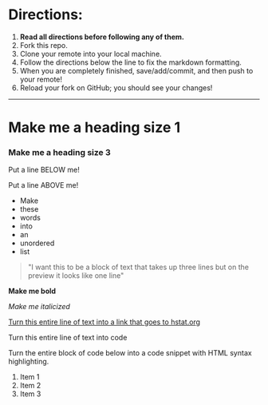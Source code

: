 # Directions:
1. **Read all directions before following any of them.**
2. Fork this repo.
2. Clone your remote into your local machine.
3. Follow the directions below the line to fix the markdown formatting.
4. When you are completely finished, save/add/commit, and then push to your remote!
5. Reload your fork on GitHub; you should see your changes!

---

# Make me a heading size 1
### Make me a heading size 3

Put a line BELOW me!



Put a line ABOVE me!


* Make
* these
* words
* into
* an
* unordered
* list

> "I want this to be a block of text
that takes up three lines but on
the preview it looks like one line"

**Make me bold**

_Make me italicized_

[Turn this entire line of text into a link that goes to hstat.org](www.hstat.org)

Turn this entire line of text into code

Turn the entire block of code below into a code snippet with HTML syntax highlighting.

<ol>
    <li>Item 1</li>
    <li>Item 2</li>
    <li>Item 3</li>
</ol>